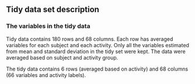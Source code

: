 ## Tidy data set description

### The variables in the tidy data

Tidy data contains 180 rows and 68 columns. Each row has averaged variables for each subject and each activity.
Only all the variables estimated from mean and standard deviation in the tidy set were kept.
The data were averaged based on subject and activity group.

The tidy data contains 6 rows (averaged based on activity) and 68 columns (66 variables and activity labels).

